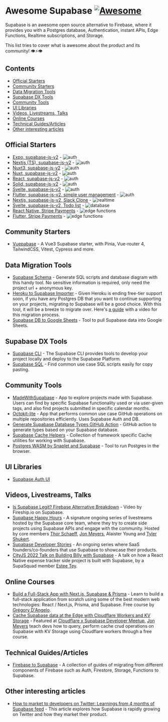 # Awesome Supabase  [![Awesome](https://awesome.re/badge-flat.svg)](https://awesome.re)

Supabase is an awesome open source alternative to Firebase, where it provides you with a Postgres database, Authentication, instant APIs, Edge Functions, Realtime subscriptions, and Storage.

This list tries to cover what is awesome about the product and its community! 👁⚡️👁

## Contents

- [Official Starters](#official-starters)
- [Community Starters](#community-starters)
- [Data Migration Tools](#data-migration-tools)
- [Supabase DX Tools](#supabase-dx-tools)
- [Community Tools](#community-tools)
- [UI Libraries](#ui-libraries)
- [Videos, Livestreams, Talks](#videos-livestreams-talks)
- [Online Courses](#online-courses)
- [Technical Guides/Articles](#technical-guidesarticles)
- [Other interesting articles](#other-interesting-articles)

## Official Starters

- [Expo, supabase-js-v2](https://github.com/supabase/examples/tree/main/supabase-js-v2/user-management/expo-user-management) - ![auth](https://img.shields.io/badge/-auth-informational)
- [Nextjs (TS), supabase-js-v2](https://github.com/supabase/examples/tree/main/supabase-js-v2/user-management/nextjs-ts-user-management) - ![auth](https://img.shields.io/badge/-auth-informational)
- [Nuxt3, supabase-js-v2](https://github.com/supabase/examples/tree/main/supabase-js-v2/user-management/nuxt3-user-management) - ![auth](https://img.shields.io/badge/-auth-informational)
- [Nuxt, supabase-js-v2](https://github.com/supabase/examples/tree/main/supabase-js-v2/user-management/nuxtjs-user-management) - ![auth](https://img.shields.io/badge/-auth-informational)
- [React, supabase-js-v2](https://github.com/supabase/examples/tree/main/supabase-js-v2/user-management/react-user-management) - ![auth](https://img.shields.io/badge/-auth-informational)
- [Solid, supabase-js-v2](https://github.com/supabase/examples/tree/main/supabase-js-v2/user-management/solid-user-management) - ![auth](https://img.shields.io/badge/-auth-informational)
- [Svelte, supabase-js-v2](https://github.com/supabase/examples/tree/main/supabase-js-v2/user-management/svelte-user-management) - ![auth](https://img.shields.io/badge/-auth-informational)
- [Flutter, supabase-js-v2, simple user management](https://github.com/supabase/examples/tree/main/supabase-flutter-v1/user-management) - ![auth](https://img.shields.io/badge/-auth-informational)
- [Nextjs, supabase-js-v2, Slack Clone](https://github.com/supabase/examples/tree/main/supabase-js-v2/slack-clone/nextjs-slack-clone) - ![realtime](https://img.shields.io/badge/-realtime-orange)
- [Svelte, supabase-js-v2, Todo list](https://github.com/supabase/examples/tree/main/supabase-js-v2/todo-list/sveltejs-todo-list) - ![database](https://img.shields.io/badge/-database-9cf)
- [React Native, Stripe Payments](https://github.com/supabase-community/expo-stripe-payments-with-supabase-functions) - ![edge functions](https://img.shields.io/badge/-edge%20functions-darkgreen)
- [Flutter, Stripe Payments](https://github.com/supabase-community/flutter-stripe-payments-with-supabase-functions) - ![edge functions](https://img.shields.io/badge/-edge%20functions-darkgreen)

## Community Starters

- [Vuepabase](https://github.com/JMaylor/vuepabase) - A Vue3 Supabase starter, with Pinia, Vue-router 4, TailwindCSS, Vitest, Cypress and more.

## Data Migration Tools

- [Supabase Schema](https://supabase-schema.vercel.app/) - Generate SQL scripts and database diagram with this handy tool. No sensitive information is required, only need the project url + anonymous key.
- [Heroku to Supabase Importer](https://migrate.supabase.com/) - Given Heroku is ending free-tier support soon, if you have any Postgres DB that you want to continue supporting on your projects, migrating to Supabase will be a good choice. With this tool, it will be a breeze to migrate over. Here's [a guide](https://supabase.com/docs/guides/migrations/heroku) with a video for this migration process.
- [Supabase DB to Google Sheets](https://github.com/jadynekena/supabase-googlesheet) - Tool to pull Supabase data into Google Sheets.

## Supabase DX Tools

- [Supabase CLI](https://supabase.com/docs/reference/cli) - The Supabase CLI provides tools to develop your project locally and deploy to the Supabase Platform.
- [Supabase SQL](https://database.dev/) - Find common use case SQL scripts easily for copy pasting.

## Community Tools

- [MadeWithSupabase](https://www.madewithsupabase.com/) - App to explore projects made with Supabase. Users can find by specific Supabase functionality used or via user-given tags, and also find projects submitted in specific calendar months.
- [Octokit-lite](https://github.com/lyqht/Octokit-lite) - App that performs common use case GitHub operations on multiple repositories efficiently. Uses Supabase Auth and DB.
- [Generate Supabase Database Types GitHub Action](https://github.com/lyqht/generate-supabase-db-types-github-action) - GitHub action to generate types based on your Supabase database. 
- [Supabase Cache Helpers](https://github.com/psteinroe/supabase-cache-helpers) - Collection of framework specific Cache utilities for working with Supabase.
- [Postgres WASM by Snaplet and Supabase](https://supabase.com/blog/postgres-wasm) - Tool to run Postgres in the browser.

## UI Libraries

- [Supabase Auth UI](https://github.com/supabase-community/auth-ui)


## Videos, Livestreams, Talks

- [Is Supabase Legit? Firebase Alternative Breakdown](https://youtu.be/WiwfiVdfRIc) - Video by Fireship.io on Supabase.
- [Supabase Happy Hours](https://www.youtube.com/watch?v=IJoc6dKy03c&list=PL5S4mPUpp4Ouyw8bMupHgxC3VL9BLZzvV) - A signature ongoing series of livestreams hosted by the Supabase core team, where they try to create side projects using Supabase APIs and engage with the community. Hosted by core members [Thor Schaeff](https://thorweb.dev/), [Jon Meyers](https://jonmeyers.io/), Alaister Young and [Tyler Shukert](https://dshukertjr.dev/).
- [Supabase Developer Stories](https://www.youtube.com/watch?v=QAm1x7KaLq4&list=PL5S4mPUpp4OuzQN-a_FY3OZQuYo4NmXvb) - An ongoing series where SaaS founders/co-founders that use Supabase to showcase their products.
- [CityJS 2022 Talk on Building Billy with Supabase](https://www.youtube.com/watch?v=UiANV3uqT04&t=6841s) - A talk on how a React Native expense tracker side project is built with Supabase, by a SupaSquad member [Estee Tey](https://esteetey.dev/).

## Online Courses

- [Build a Full-Stack App with Next.js, Supabase & Prisma](https://themodern.dev/courses/build-a-fullstack-app-with-nextjs-supabase-and-prisma-322389284337222224#reviews) - Learn to build a full-stack application from scratch using some of the best modern web technologies: React / Next.js, Prisma, and Supabase. Free course by [Grégory D'Angelo](https://twitter.com/gdangel0).
- [Cache Supabase data at the Edge with Cloudflare Workers and KV Storage](https://egghead.io/courses/cache-supabase-data-at-the-edge-with-cloudflare-workers-and-kv-storage-883c7959) -  Featured at [Cloudflare x Supabase Developer Meetup](https://t.co/sqmDQahsA4), [Jon Meyers](https://twitter.com/jonmeyers_io) teach devs how to query, perform cache crud operations on  Supabase with KV Storage using Cloudflare workers through a free course. 

## Technical Guides/Articles

- [Firebase to Supabase](https://github.com/supabase-community/firebase-to-supabase) - A collection of guides of migrating from different components of Firebase such as Auth, Firestore, Storage, Functions to Supabase.

## Other interesting articles

- [How to market to developers on Twitter: Learnings from 4 months of Supabase feed](https://www.developermarkepear.com/blog/developer-marketing-on-social-media-twitter-supabase) - This article explores how Supabase is rapidly growing on Twitter and how they market their product.

